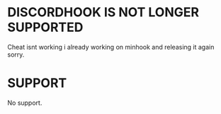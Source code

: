 # DISCORDHOOK IS NOT LONGER SUPPORTED
Cheat isnt working i already working on minhook and releasing it again sorry.

# SUPPORT
No support.

